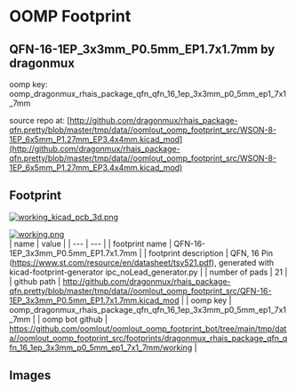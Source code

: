 # OOMP Footprint  
## QFN-16-1EP_3x3mm_P0.5mm_EP1.7x1.7mm  by dragonmux  
  
oomp key: oomp_dragonmux_rhais_package_qfn_qfn_16_1ep_3x3mm_p0_5mm_ep1_7x1_7mm  
  
source repo at: [http://github.com/dragonmux/rhais_package-qfn.pretty/blob/master/tmp/data//oomlout_oomp_footprint_src/WSON-8-1EP_6x5mm_P1.27mm_EP3.4x4mm.kicad_mod](http://github.com/dragonmux/rhais_package-qfn.pretty/blob/master/tmp/data//oomlout_oomp_footprint_src/WSON-8-1EP_6x5mm_P1.27mm_EP3.4x4mm.kicad_mod)  
## Footprint  
  
[![working_kicad_pcb_3d.png](working_kicad_pcb_3d_600.png)](working_kicad_pcb_3d.png)  
  
[![working.png](working_600.png)](working.png)  
| name | value | 
| --- | --- | 
| footprint name | QFN-16-1EP_3x3mm_P0.5mm_EP1.7x1.7mm | 
| footprint description | QFN, 16 Pin (https://www.st.com/resource/en/datasheet/tsv521.pdf), generated with kicad-footprint-generator ipc_noLead_generator.py | 
| number of pads | 21 | 
| github path | http://github.com/dragonmux/rhais_package-qfn.pretty/blob/master/tmp/data//oomlout_oomp_footprint_src/QFN-16-1EP_3x3mm_P0.5mm_EP1.7x1.7mm.kicad_mod | 
| oomp key | oomp_dragonmux_rhais_package_qfn_qfn_16_1ep_3x3mm_p0_5mm_ep1_7x1_7mm | 
| oomp bot github | https://github.com/oomlout/oomlout_oomp_footprint_bot/tree/main/tmp/data//oomlout_oomp_footprint_src/footprints/dragonmux_rhais_package_qfn_qfn_16_1ep_3x3mm_p0_5mm_ep1_7x1_7mm/working | 
## Images  
